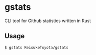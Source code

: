 # gstats

CLI tool for Github statistics written in Rust

## Usage
```bash
$ gstats KeisukeToyota/gstats
```
